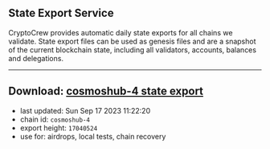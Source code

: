 ## State Export Service
CryptoCrew provides automatic daily state exports for all chains we validate. State export files can be used as genesis files and are a snapshot of the current blockchain state, including all validators, accounts, balances and delegations.

---
**Download: [cosmoshub-4 state export](https://dl.ccvalidators.com/SERVICE/cosmoshub/cosmoshub-4_export_17040524.json)**
---

- last updated: Sun Sep 17 2023 11:22:20
- chain id: `cosmoshub-4`
- export height: `17040524`
- use for: airdrops, local tests, chain recovery
